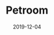 ---
layout: post
title:  "Petroom"
date:   2019-12-04
excerpt: "Pet Hotel mobile application project. Like Booking but just for pets."
project: true
tag:
- jekyll 
- Petroom
- Project
- Eyyup Alkış's Project
comments: true
---